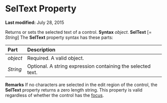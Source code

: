
# SelText Property

 **Last modified:** July 28, 2015


Returns or sets the selected text of a control.
 **Syntax**
 _object_. **SelText** [= _String_]
The  **SelText** property syntax has these parts:


|**Part**|**Description**|
|:-----|:-----|
| _object_|Required. A valid object.|
| _String_|Optional. A string expression containing the selected text.|
 **Remarks**
If no characters are selected in the edit region of the control, the  **SelText** property returns a zero length string. This property is valid regardless of whether the control has the [focus](b8bdf64f-5920-1ae9-16d0-b26d09524a30.md).
